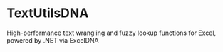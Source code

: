 # TextUtilsDNA
High-performance text wrangling and fuzzy lookup functions for Excel, powered by .NET via ExcelDNA
